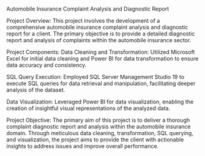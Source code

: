 Automobile Insurance Complaint Analysis and Diagnostic Report

Project Overview:
This project involves the development of a comprehensive automobile insurance complaint analysis and diagnostic report for a client. The primary objective is to provide a detailed diagnostic report and analysis of complaints within the automobile insurance sector.

Project Components:
  Data Cleaning and Transformation: Utilized Microsoft Excel for initial data cleaning and Power BI for data transformation to ensure data accuracy and consistency.

  SQL Query Execution: Employed SQL Server Management Studio 19 to execute SQL queries for data retrieval and manipulation, facilitating deeper analysis of the dataset.

  Data Visualization: Leveraged Power BI for data visualization, enabling the creation of insightful visual representations of the analyzed data.

Project Objective:
  The primary aim of this project is to deliver a thorough complaint diagnostic report and analysis within the automobile insurance domain. Through meticulous data cleaning, transformation, SQL querying, and visualization, the project aims to provide the client with actionable insights to address issues and improve overall performance.

